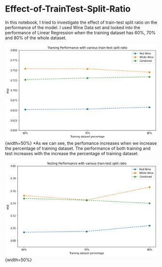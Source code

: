 # Effect-of-TrainTest-Split-Ratio
In this notebook, I tried to investigate the effect of train-test split ratio on the performance of the model. I used Wine Data set and looked into the performance of Linear Regression when the training dataset has 60%, 70% and 80% of the whole dataset.

![Training Performance](Output_Images/download_01.png){width=50%}
*As we can see, the perfomance increases when we increase the percentage of training dataset.
The performance of both training and test increases with the increase the percentage of training dataset.

![Testing Performance](Output_Images/download_02.png){width=50%}

